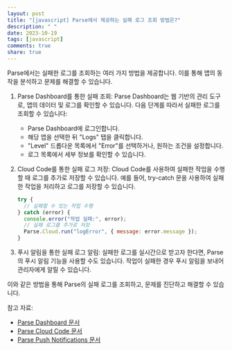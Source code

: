 ```yaml
---
layout: post
title: "[javascript] Parse에서 제공하는 실패 로그 조회 방법은?"
description: " "
date: 2023-10-19
tags: [javascript]
comments: true
share: true
---
```

Parse에서는 실패한 로그를 조회하는 여러 가지 방법을 제공합니다. 이를 통해 앱의 동작을 분석하고 문제를 해결할 수 있습니다.

1. Parse Dashboard를 통한 실패 조회:
   Parse Dashboard는 웹 기반의 관리 도구로, 앱의 데이터 및 로그를 확인할 수 있습니다. 다음 단계를 따라서 실패한 로그를 조회할 수 있습니다:
   - Parse Dashboard에 로그인합니다.
   - 해당 앱을 선택한 뒤 "Logs" 탭을 클릭합니다.
   - "Level" 드롭다운 목록에서 "Error"를 선택하거나, 원하는 조건을 설정합니다.
   - 로그 목록에서 세부 정보를 확인할 수 있습니다.

2. Cloud Code를 통한 실패 로그 저장:
   Cloud Code를 사용하여 실패한 작업을 수행할 때 로그를 추가로 저장할 수 있습니다. 예를 들어, try-catch 문을 사용하여 실패한 작업을 처리하고 로그를 저장할 수 있습니다.
   ```javascript
   try {
     // 실패할 수 있는 작업 수행
   } catch (error) {
     console.error("작업 실패:", error);
     // 실패 로그를 추가로 저장
     Parse.Cloud.run("logError", { message: error.message });
   }
   ```

3. 푸시 알림을 통한 실패 로그 알림:
   실패한 로그를 실시간으로 받고자 한다면, Parse의 푸시 알림 기능을 사용할 수도 있습니다. 작업이 실패한 경우 푸시 알림을 보내어 관리자에게 알릴 수 있습니다.

이와 같은 방법을 통해 Parse의 실패 로그를 조회하고, 문제를 진단하고 해결할 수 있습니다.

참고 자료:
- [Parse Dashboard 문서](https://docs.parseplatform.org/parse-dashboard/guide/)
- [Parse Cloud Code 문서](https://docs.parseplatform.org/cloudcode/guide/)
- [Parse Push Notifications 문서](https://docs.parseplatform.org/parse-server/guide/#push-notifications)